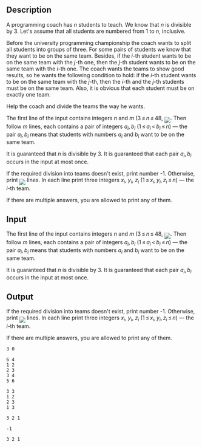 ## Description

<div><p>A programming coach has <span class="tex-span"><i>n</i></span> students to teach. We know that <span class="tex-span"><i>n</i></span> is divisible by <span class="tex-span">3</span>. Let's assume that all students are numbered from <span class="tex-span">1</span> to <span class="tex-span"><i>n</i></span>, inclusive.</p><p>Before the university programming championship the coach wants to split all students into groups of three. For some pairs of students we know that they want to be on the same team. Besides, if the <span class="tex-span"><i>i</i></span>-th student wants to be on the same team with the <span class="tex-span"><i>j</i></span>-th one, then the <span class="tex-span"><i>j</i></span>-th student wants to be on the same team with the <span class="tex-span"><i>i</i></span>-th one. The coach wants the teams to show good results, so he wants the following condition to hold: if the <span class="tex-span"><i>i</i></span>-th student wants to be on the same team with the <span class="tex-span"><i>j</i></span>-th, then the <span class="tex-span"><i>i</i></span>-th and the <span class="tex-span"><i>j</i></span>-th students must be on the same team. Also, it is obvious that each student must be on exactly one team.</p><p>Help the coach and divide the teams the way he wants.</p></div><div class="input-specification"><p>The first line of the input contains integers <span class="tex-span"><i>n</i></span> and <span class="tex-span"><i>m</i></span> <span class="tex-span">(3 ≤ <i>n</i> ≤ 48</span>, <img align="middle" class="tex-formula" src="file://I9M29tqV.png" style="max-width: 100.0%;max-height: 100.0%;">. Then follow <span class="tex-span"><i>m</i></span> lines, each contains a pair of integers <span class="tex-span"><i>a</i><sub class="lower-index"><i>i</i></sub>, <i>b</i><sub class="lower-index"><i>i</i></sub></span> <span class="tex-span">(1 ≤ <i>a</i><sub class="lower-index"><i>i</i></sub> &lt; <i>b</i><sub class="lower-index"><i>i</i></sub> ≤ <i>n</i>)</span> — the pair <span class="tex-span"><i>a</i><sub class="lower-index"><i>i</i></sub>, <i>b</i><sub class="lower-index"><i>i</i></sub></span> means that students with numbers <span class="tex-span"><i>a</i><sub class="lower-index"><i>i</i></sub></span> and <span class="tex-span"><i>b</i><sub class="lower-index"><i>i</i></sub></span> want to be on the same team.</p><p>It is guaranteed that <span class="tex-span"><i>n</i></span> is divisible by <span class="tex-span">3</span>. It is guaranteed that each pair <span class="tex-span"><i>a</i><sub class="lower-index"><i>i</i></sub>, <i>b</i><sub class="lower-index"><i>i</i></sub></span> occurs in the input at most once.</p></div><div class="output-specification"><p>If the required division into teams doesn't exist, print number <span class="tex-font-style-tt">-1</span>. Otherwise, print <img align="middle" class="tex-formula" src="file://eKj6s4qy.png" style="max-width: 100.0%;max-height: 100.0%;"> lines. In each line print three integers <span class="tex-span"><i>x</i><sub class="lower-index"><i>i</i></sub></span>, <span class="tex-span"><i>y</i><sub class="lower-index"><i>i</i></sub></span>, <span class="tex-span"><i>z</i><sub class="lower-index"><i>i</i></sub></span> (<span class="tex-span">1 ≤ <i>x</i><sub class="lower-index"><i>i</i></sub>, <i>y</i><sub class="lower-index"><i>i</i></sub>, <i>z</i><sub class="lower-index"><i>i</i></sub> ≤ <i>n</i></span>) — the <span class="tex-span"><i>i</i></span>-th team. </p><p>If there are multiple answers, you are allowed to print any of them.</p></div>

## Input

<p>The first line of the input contains integers <span class="tex-span"><i>n</i></span> and <span class="tex-span"><i>m</i></span> <span class="tex-span">(3 ≤ <i>n</i> ≤ 48</span>, <img align="middle" class="tex-formula" src="file://I9M29tqV.png" style="max-width: 100.0%;max-height: 100.0%;">. Then follow <span class="tex-span"><i>m</i></span> lines, each contains a pair of integers <span class="tex-span"><i>a</i><sub class="lower-index"><i>i</i></sub>, <i>b</i><sub class="lower-index"><i>i</i></sub></span> <span class="tex-span">(1 ≤ <i>a</i><sub class="lower-index"><i>i</i></sub> &lt; <i>b</i><sub class="lower-index"><i>i</i></sub> ≤ <i>n</i>)</span> — the pair <span class="tex-span"><i>a</i><sub class="lower-index"><i>i</i></sub>, <i>b</i><sub class="lower-index"><i>i</i></sub></span> means that students with numbers <span class="tex-span"><i>a</i><sub class="lower-index"><i>i</i></sub></span> and <span class="tex-span"><i>b</i><sub class="lower-index"><i>i</i></sub></span> want to be on the same team.</p><p>It is guaranteed that <span class="tex-span"><i>n</i></span> is divisible by <span class="tex-span">3</span>. It is guaranteed that each pair <span class="tex-span"><i>a</i><sub class="lower-index"><i>i</i></sub>, <i>b</i><sub class="lower-index"><i>i</i></sub></span> occurs in the input at most once.</p>

## Output

<p>If the required division into teams doesn't exist, print number <span class="tex-font-style-tt">-1</span>. Otherwise, print <img align="middle" class="tex-formula" src="file://eKj6s4qy.png" style="max-width: 100.0%;max-height: 100.0%;"> lines. In each line print three integers <span class="tex-span"><i>x</i><sub class="lower-index"><i>i</i></sub></span>, <span class="tex-span"><i>y</i><sub class="lower-index"><i>i</i></sub></span>, <span class="tex-span"><i>z</i><sub class="lower-index"><i>i</i></sub></span> (<span class="tex-span">1 ≤ <i>x</i><sub class="lower-index"><i>i</i></sub>, <i>y</i><sub class="lower-index"><i>i</i></sub>, <i>z</i><sub class="lower-index"><i>i</i></sub> ≤ <i>n</i></span>) — the <span class="tex-span"><i>i</i></span>-th team. </p><p>If there are multiple answers, you are allowed to print any of them.</p>





```input1
3 0

```




```input2
6 4
1 2
2 3
3 4
5 6

```




```input3
3 3
1 2
2 3
1 3

```




```output1
3 2 1 

```




```output2
-1

```




```output3
3 2 1 

```


